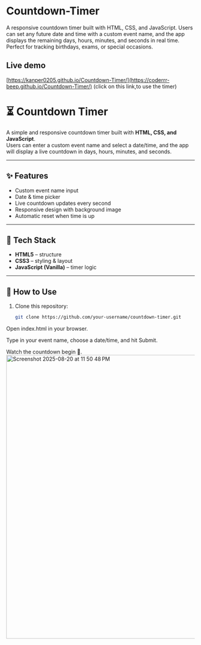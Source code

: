 # Countdown-Timer
A responsive countdown timer built with HTML, CSS, and JavaScript. Users can set any future date and time with a custom event name, and the app displays the remaining days, hours, minutes, and seconds in real time. Perfect for tracking birthdays, exams, or special occasions.
## Live demo
[https://kanper0205.github.io/Countdown-Timer/](https://coderrr-beep.github.io/Countdown-Timer/) (click on this link,to use the timer)
# ⏳ Countdown Timer

A simple and responsive countdown timer built with **HTML, CSS, and JavaScript**.  
Users can enter a custom event name and select a date/time, and the app will display a live countdown in days, hours, minutes, and seconds.

---

## ✨ Features
- Custom event name input
- Date & time picker
- Live countdown updates every second
- Responsive design with background image
- Automatic reset when time is up

---

## 📂 Tech Stack
- **HTML5** – structure  
- **CSS3** – styling & layout  
- **JavaScript (Vanilla)** – timer logic  

---

## 🚀 How to Use
1. Clone this repository:
   ```bash
   git clone https://github.com/your-username/countdown-timer.git
Open index.html in your browser.

Type in your event name, choose a date/time, and hit Submit.

Watch the countdown begin 🎉.
<img width="1448" height="758" alt="Screenshot 2025-08-20 at 11 50 48 PM" src="https://github.com/user-attachments/assets/58084092-b618-4403-814e-6b0fadc2d025" />
